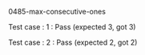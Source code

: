 
0485-max-consecutive-ones


Test case : 1 : Pass
 (expected 3, got 3)



Test case : 2 : Pass
 (expected 2, got 2)


